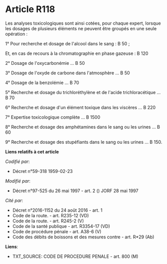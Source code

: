 # Article R118

Les analyses toxicologiques sont ainsi cotées, pour chaque expert, lorsque les dosages de plusieurs éléments ne peuvent être
groupés en une seule opération :

1° Pour recherche et dosage de l'alcool dans le sang : B 50 ;

Et, en cas de recours à la chromatographie en phase gazeuse : B 120

2° Dosage de l'oxycarbonémie ... B 50

3° Dosage de l'oxyde de carbone dans l'atmosphère ... B 50

4° Dosage de la benzolémie ... B 70

5° Recherche et dosage du trichloréthylène et de l'acide trichloracétique ... B 70

6° Recherche et dosage d'un élément toxique dans les viscères ... B 220

7° Expertise toxicologique complète ... B 1500

8° Recherche et dosage des amphétamines dans le sang ou les urines ... B 60

9° Recherche et dosage des stupéfiants dans le sang ou les urines ... B 150.

**Liens relatifs à cet article**

_Codifié par_:

  - Décret n°59-318 1959-02-23

_Modifié par_:

  - Décret n°97-525 du 26 mai 1997 - art. 2 () JORF 28 mai 1997

_Cité par_:

  - Décret n°2016-1152 du 24 août 2016 - art. 1
  - Code de la route. - art. R235-12 (VD)
  - Code de la route. - art. R245-2 (V)
  - Code de la santé publique - art. R3354-17 (VD)
  - Code de procédure pénale - art. A38-6 (V)
  - Code des débits de boissons et des mesures contre  - art. R*29 (Ab)

**Liens**:

  - TXT_SOURCE: CODE DE PROCEDURE PENALE - art. 800 (M)
